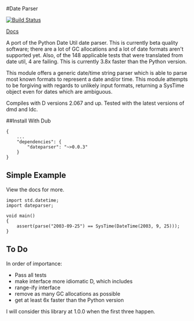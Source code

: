 #Date Parser

[![Build Status](https://travis-ci.org/JackStouffer/date-parser.svg?branch=master)](https://travis-ci.org/JackStouffer/date-parser)

[Docs](https://jackstouffer.github.io/date-parser/)

A port of the Python Date Util date parser. This is currently beta quality software; there are a lot of GC allocations and a lot of date formats aren't supported yet. Also, of the 148 applicable tests that were translated from date util, 4 are failing. This is currently 3.8x faster than the Python version.

This module offers a generic date/time string parser which is able to parse most known formats to represent a date and/or time. This module attempts to be forgiving with regards to unlikely input formats, returning a SysTime object even for dates which are ambiguous.

Compiles with D versions 2.067 and up. Tested with the latest versions of dmd and ldc.

##Install With Dub

```
{
    ...
    "dependencies": {
        "dateparser": "~>0.0.3"
    }
}
```

## Simple Example

View the docs for more.

```
import std.datetime;
import dateparser;

void main()
{
    assert(parse("2003-09-25") == SysTime(DateTime(2003, 9, 25)));
}
```

## To Do

In order of importance:

- Pass all tests
- make interface more idiomatic D, which includes
- range-ify interface
- remove as many GC allocations as possible
- get at least 6x faster than the Python version

I will consider this library at 1.0.0 when the first three happen.
